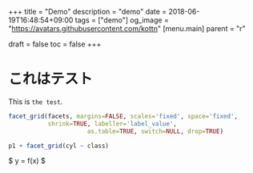 +++
title = "Demo"
description = "demo"
date = 2018-06-19T16:48:54+09:00
tags = ["demo"]
og_image = "https://avatars.githubusercontent.com/kottn"
[menu.main]
  parent = "r"

draft = false
toc = false
+++

# これはテスト
This is `the test`.

```r
facet_grid(facets, margins=FALSE, scales='fixed', space='fixed',
           shrink=TRUE, labeller='label_value',
                      as.table=TRUE, switch=NULL, drop=TRUE)

p1 + facet_grid(cyl ~ class)
```

$ y = f(x) $
